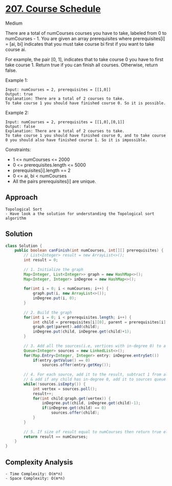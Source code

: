 # [207. Course Schedule](https://leetcode.com/problems/course-schedule/)
Medium


There are a total of numCourses courses you have to take, labeled from 0 to numCourses - 1. You are given an array prerequisites where prerequisites[i] = [ai, bi] indicates that you must take course bi first if you want to take course ai.

For example, the pair [0, 1], indicates that to take course 0 you have to first take course 1.
Return true if you can finish all courses. Otherwise, return false.

 

Example 1:
```
Input: numCourses = 2, prerequisites = [[1,0]]
Output: true
Explanation: There are a total of 2 courses to take. 
To take course 1 you should have finished course 0. So it is possible.
```
Example 2:
```
Input: numCourses = 2, prerequisites = [[1,0],[0,1]]
Output: false
Explanation: There are a total of 2 courses to take. 
To take course 1 you should have finished course 0, and to take course 0 you should also have finished course 1. So it is impossible.
``` 

Constraints:

- 1 <= numCourses <= 2000
- 0 <= prerequisites.length <= 5000
- prerequisites[i].length == 2
- 0 <= ai, bi < numCourses
- All the pairs prerequisites[i] are unique.

## Approach
```
Topological Sort
- Have look a the solution for understanding the Topological sort algorithm
```

## Solution
```java
class Solution {
    public boolean canFinish(int numCourses, int[][] prerequisites) {
        // List<Integer> result = new ArrayList<>();
        int result = 0;
        
        // 1. Initialize the graph
        Map<Integer, List<Integer>> graph = new HashMap<>();
        Map<Integer, Integer> inDegree = new HashMap<>();
        
        for(int i = 0; i < numCourses; i++) {
            graph.put(i, new ArrayList<>());
            inDegree.put(i, 0);
        }
        
        // 2. Build the graph
        for(int i = 0; i < prerequisites.length; i++) {
            int child = prerequisites[i][0], parent = prerequisites[i][1];
            graph.get(parent).add(child);
            inDegree.put(child, inDegree.get(child)+1);
        }
        
        // 3. Add all the sources(i.e, vertices with in-degree 0) to a queue
        Queue<Integer> sources = new LinkedList<>();
        for(Map.Entry<Integer, Integer> entry: inDegree.entrySet())
            if(entry.getValue() == 0)
                sources.offer(entry.getKey());
        
        // 4. For each source, add it to the result, subtract 1 from all of it's children's in-degree
        // & add if any child has in-degree 0, add it to sources queue
        while(!sources.isEmpty()) {
            int vertex = sources.poll();
            result++;
            for(int child:graph.get(vertex)) {
                inDegree.put(child, inDegree.get(child)-1);
                if(inDegree.get(child) == 0)
                    sources.offer(child);
            }
        }
        
        // 5. If size of result equal to numCourses then return true else return false
        return result == numCourses;
    }
}
```

## Complexity Analysis
```
- Time Complexity: O(m*n)
- Space Complexity: O(m*n)
```
